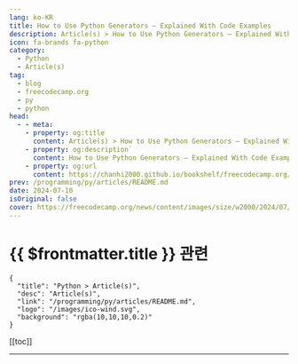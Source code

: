 ```yaml
---
lang: ko-KR
title: How to Use Python Generators – Explained With Code Examples
description: Article(s) > How to Use Python Generators – Explained With Code Examples
icon: fa-brands fa-python
category: 
  - Python
  - Article(s)
tag: 
  - blog
  - freecodecamp.org
  - py
  - python
head:
  - - meta:
    - property: og:title
      content: Article(s) > How to Use Python Generators – Explained With Code Examples
    - property: og:description`
      content: How to Use Python Generators – Explained With Code Examples
    - property: og:url
      content: https://chanhi2000.github.io/bookshelf/freecodecamp.org/how-to-use-python-generators.html
prev: /programming/py/articles/README.md
date: 2024-07-10
isOriginal: false
cover: https://freecodecamp.org/news/content/images/size/w2000/2024/07/SERIE-1.png
---
```


# {{ $frontmatter.title }} 관련

```component VPCard
{
  "title": "Python > Article(s)",
  "desc": "Article(s)",
  "link": "/programming/py/articles/README.md",
  "logo": "/images/ico-wind.svg",
  "background": "rgba(10,10,10,0.2)"
}
```

[[toc]]

---

<SiteInfo
  name="How to Use Python Generators – Explained With Code Examples"
  desc="Python generators are a powerful feature that allow lazy iteration through a sequence of values. They produce items one at a time and only when needed, which makes them the best choice for working with large datasets or streams of data where it would be inefficient and impractical to load..."
  url="https://freecodecamp.org/news/how-to-use-python-generators/"
  logo="https://cdn.freecodecamp.org/universal/favicons/favicon.ico"
  preview="https://freecodecamp.org/news/content/images/size/w2000/2024/07/SERIE-1.png"/>

<!-- TODO: 작성 -->

